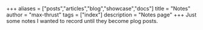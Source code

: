 +++
aliases = ["posts","articles","blog","showcase","docs"]
title = "Notes"
author = "max-thrust"
tags = ["index"]
description = "Notes page"
+++
Just some notes I wanted to record until they become plog posts.
